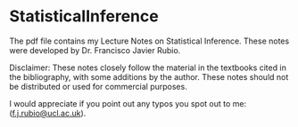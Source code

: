 # StatisticalInference
The pdf file contains my Lecture Notes on Statistical Inference. These notes were developed by Dr. Francisco Javier Rubio. 

Disclaimer: These notes closely follow the material in the textbooks cited in the bibliography, with some additions by the author. 
These notes should not be distributed or used for commercial purposes.

I would appreciate if you point out any typos you spot out to me: (f.j.rubio@ucl.ac.uk).
